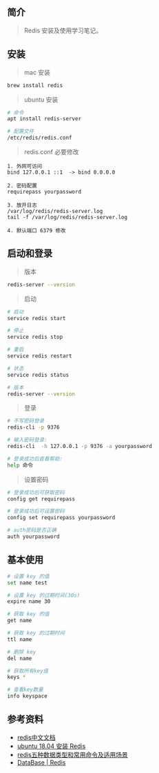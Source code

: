 ## 简介

> Redis 安装及使用学习笔记。

## 安装

> mac 安装

```sh
brew install redis
```

> ubuntu 安装

```sh
# 命令
apt install redis-server

# 配置文件
/etc/redis/redis.conf
```

> redis.conf 必要修改

```text
1. 外网可访问
bind 127.0.0.1 ::1  -> bind 0.0.0.0

2. 密码配置
requirepass yourpassword

3. 放开日志
/var/log/redis/redis-server.log
tail -f /var/log/redis/redis-server.log

4. 默认端口 6379 修改
```

## 启动和登录

> 版本

```sh
redis-server --version
```

> 启动

```sh
# 启动
service redis start

# 停止
service redis stop

# 重启
service redis restart

# 状态
service redis status

# 版本
redis-server --version
```

> 登录

```sh
# 不写密码登录
redis-cli -p 9376

# 输入密码登录:
redis-cli  -h 127.0.0.1 -p 9376 -a yourpassword

# 登录成功后查看帮助:
help 命令
```

> 设置密码

```sh
# 登录成功后可获取密码
config get requirepass

# 登录成功后可设置密码
config set requirepass yourpassword

# auth密码是否正确
auth yourpassword
```

## 基本使用

```sh
# 设置 key 的值
set name test

# 设置 key 的过期时间(30s)
expire name 30

# 获取 key 的值
get name

# 获取 key 的过期时间
ttl name 

# 删除 key
del name

# 获取所有key值
keys *

# 查看key数量
info keyspace
```

## 参考资料

- [redis中文文档](http://www.redis.cn/documentation.html)
- [ubuntu 18.04 安装 Redis](https://wangxin1248.github.io/linux/2018/07/ubuntu18.04-install-redis.html)
- [redis五种数据类型和常用命令及适用场景](https://www.cnblogs.com/ryanlamp/p/9689682.html)
- [DataBase | Redis](https://www.bookstack.cn/read/Nodejs-Roadmap/redis.md)
